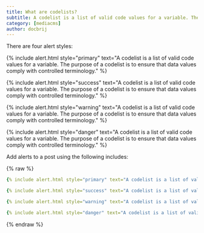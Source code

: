 ```yaml
---
title: What are codelists?
subtitle: A codelist is a list of valid code values for a variable. The purpose of a codelist is to ensure that data values comply with controlled terminology.
category: [mediacms]
author: docbrij
---
```


There are four alert styles:

{% include alert.html style="primary" text="A codelist is a list of valid code values for a variable. The purpose of a codelist is to ensure that data values comply with controlled terminology." %}

{% include alert.html style="success" text="A codelist is a list of valid code values for a variable. The purpose of a codelist is to ensure that data values comply with controlled terminology." %}

{% include alert.html style="warning" text="A codelist is a list of valid code values for a variable. The purpose of a codelist is to ensure that data values comply with controlled terminology." %}

{% include alert.html style="danger" text="A codelist is a list of valid code values for a variable. The purpose of a codelist is to ensure that data values comply with controlled terminology." %}

Add alerts to a post using the following includes:

{% raw %}
```yaml
{% include alert.html style="primary" text="A codelist is a list of valid code values for a variable. The purpose of a codelist is to ensure that data values comply with controlled terminology." %}

{% include alert.html style="success" text="A codelist is a list of valid code values for a variable. The purpose of a codelist is to ensure that data values comply with controlled terminology." %}

{% include alert.html style="warning" text="A codelist is a list of valid code values for a variable. The purpose of a codelist is to ensure that data values comply with controlled terminology." %}

{% include alert.html style="danger" text="A codelist is a list of valid code values for a variable. The purpose of a codelist is to ensure that data values comply with controlled terminology." %}
```
{% endraw %}


